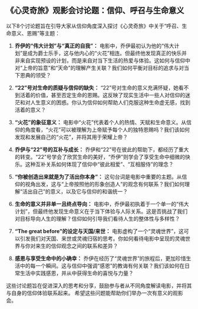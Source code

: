 ## 《心灵奇旅》观影会讨论题：信仰、呼召与生命意义

以下8个讨论题旨在引导大家从信仰角度深入探讨《心灵奇旅》中关于“呼召、生命意义、恩赐”等主题：

1. **乔伊的“伟大计划”与“真正的自我”：** 电影中，乔伊最初认为他的“伟大计划”是成为爵士乐手，这与他内心的“火花”相连。但最终他发现真正的快乐并非来自实现预设的计划，而是来自对当下生活的热爱与体验。这如何与信仰中对“上帝的旨意”和“天命”的理解产生关联？我们如何平衡对目标的追求与对当下恩典的领受？

2. **“22”号对生命的质疑与信仰的缺失：**  “22”号对生命的意义充满怀疑，她看不到活着的价值，甚至否定生命的恩赐。这反映了现实生活中一些人对信仰的迷茫和对人生意义的困惑。你认为信仰如何帮助人们克服这种生命虚无感，找到活着的意义？

3. **“火花”的象征意义：**  电影中“火花”代表着个人的热情、天赋和生命意义。从信仰的角度看，“火花”可以被理解为上帝赋予每个人的独特恩赐吗？我们该如何发现和发展自己的“火花”，并将其用于荣耀上帝？

4. **乔伊与“22”号的互补与成长：** 乔伊和“22”号在彼此的帮助下，都经历了重大的转变。“22”号学会了欣赏生命的美好，“乔伊”则学会了享受生命中细微的快乐。这种互补关系如何体现了信仰中“彼此相爱”、“互相服侍”的理念？

5. **“你被创造出来就是为了活出你本身”：**  这句台词是电影中重要的主题。从信仰的视角出发，这与“上帝按照他的形象创造人”的观念有何联系？我们如何理解“活出自己”的意义，以及它与信仰的和谐统一？

6. **生命的意义并非单一且终点导向：** 电影中，乔伊最初执着于一个单一的“伟大计划”，但最终他发现生命意义在于当下体验与人际关系。这是否挑战了我们对目标导向人生的理解？信仰如何引导我们看待人生的整体性与多样性？

7. **“The great before”的设定与天国/来世：** 电影虚构了一个“灵魂世界”，这可以引发我们对天国、来世或灵魂归宿的思考。你如何看待电影中呈现的灵魂世界与你对来生的信仰观念之间的联系和差异？

8. **感恩与享受生命中的小确幸：**  乔伊在经历了“灵魂世界”的旅程后，更加珍惜生活中的每一个瞬间。这与信仰中强调“感恩”的教诲有何关联？我们该如何在日常生活中实践感恩，并从中获得生命的喜悦与力量？


这些讨论题旨在促进深入的思考和分享，鼓励参与者从不同角度解读电影，并将其与自身的信仰体验联系起来。  希望这些问题能帮助你们举办一次有意义的观影会。
